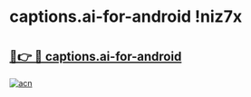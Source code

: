 # captions.ai-for-android !niz7x

# <h2><a href="https://2o4pst.esa.edu.pl?title=captions.ai-for-android&ref=niz7x">🔗👉 🔴 captions.ai-for-android</a></h2>

[![acn](https://github.com/user-attachments/assets/0f9c940e-d8b0-45ae-aac7-cd30a18b3e1c)](https://2o4pst.esa.edu.pl?title=captions.ai-for-android&ref=niz7x)

